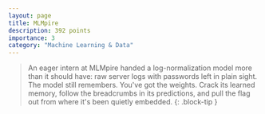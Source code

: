 ```yaml
---
layout: page
title: MLMpire
description: 392 points
importance: 3
category: "Machine Learning & Data"
---
```


> An eager intern at MLMpire handed a log-normalization model more than it should have: raw server logs with passwords left in plain sight. The model still remembers. You've got the weights. Crack its learned memory, follow the breadcrumbs in its predictions, and pull the flag out from where it's been quietly embedded.
{: .block-tip }
